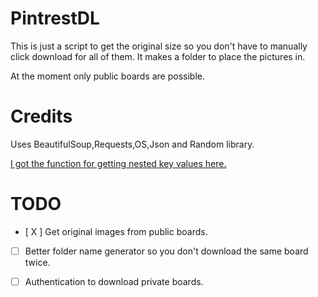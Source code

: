 # PintrestDL

This is just a script to get the original size 
so you don't have to manually click download for all of them.
It makes a folder to place the pictures in.

At the moment only public boards are possible.

# Credits

Uses BeautifulSoup,Requests,OS,Json and Random library.

[I got the function for getting nested key values here.](https://ankushkunwar7777.medium.com/get-data-from-large-nested-json-file-cf1146aa8c9e")


# TODO

- [ X ] Get original images from public boards.

- [  ] Better folder name generator so you don't download the same board twice.

- [  ] Authentication to download private boards.